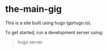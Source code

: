 # the-main-gig

This is a site built using hugo (gohugo.io).

To get started, run a development server using:
> hugo server

